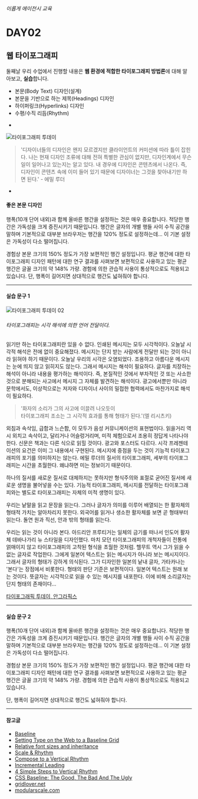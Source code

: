 ###### 이롭게 에이전시 교육

# DAY02

## 웹 타이포그래피

둘째날 우리 수업에서 진행할 내용은 **웹 환경에 적합한 타이포그래피 방법론**에 대해 알아보고, **실습**합니다.

* 본문(Body Text) 디자인(설계)
* 본문을 기반으로 하는 제목(Headings) 디자인
* 하이퍼링크(Hyperlinks) 디자인
* 수평/수직 리듬(Rhythm)

-

![타이포그래피 투데이](../Assets/typography-today.jpg)

> '디자이너들의 디자인은 왠지 모르겠지만 클라이언트의 커미션에 따라 틀이 잡힌다. 나는 현재 디자인 조류에 대해 전혀 특별한 관심이 없지만, 디자인계에서 무슨 일이 일어나고 있는지는 알고 있다. 내 경우에 디자인은 콘텐츠에서 나온다. 즉, 디자인이 콘텐츠 속에 이미 들어 있기 때문에 디자이너는 그것을 찾아내기만 하면 된다.' - 에밀 루더

-

#### 좋은 본문 디자인

행폭(10개 단어 내외)과 함께 올바른 행간을 설정하는 것은 매우 중요합니다. 적당한 행간은 가독성을 크게 증진시키기 때문입니다. 행간은 글자의 개별 행들 사이 수직 공간을 말하며 기본적으로 대부분 브라우저는 행간을 120% 정도로 설정하는데... 이 기본 설정은 가독성이 다소 떨어집니다.

경험상 본문 크기의 150% 정도가 가장 보편적인 행간 설정입니다. 평균 행간에 대한 타이포그래피 디자인 패턴에 대한 연구 결과를 사펴보면 보편적으로 사용하고 있는 평균 행간은 글꼴 크기의 약 148% 가량. 경험에 의한 관습적 사용이 통상적으로도 적용되고 있습니다. 단, 행폭이 길어지면 상대적으로 행간도 넓혀줘야 합니다.

---

#### 실습 문구 1

![타이포그래피 투데이 02](../Assets/typography-today-02.jpg)

###### 타이포그래피는 시각 해석에 의한 언어 전달이다.

읽기만 하는 타이포그래피란 있을 수 없다. 인쇄된 메시지는 모두 시각적이다. 오늘날 시각적 해석은 전에 없이 중요해졌다. 메시지는 단지 받는 사람에게 전달만 되는 것이 아니라 읽혀야 하기 때문이다. 오늘날 우리의 시각은 오염되었다. 조용하고 아름다운 메시지는 눈에 띄지 않고 읽히지도 않는다. 그래서 메시지는 해석이 필요하다. 글자를 치장하는 해석이 아니라 내용을 평가하는 해석이다. 즉, 본질적인 것에서 부차적인 것 또는 사소한 것으로 분해되는 사고에서 메시지 그 자체를 발견하는 해석이다. 광고에서뿐만 아니라 문학에서도, 이상적으로는 저자와 디자이너 사이의 밀접한 협력에서도 마찬가지로 해석이 필요하다.

> '화자의 소리가 그의 사고에 이끌려 나오듯이<br>타이포그래피 조소는 그 시각적 효과를 통해 형태가 된다.'(엘 리시츠키)

외침과 속삭임, 급함과 느슨함, 이 모두가 음성 커뮤니케이션의 표현법이다. 읽을거리 역시 외치고 속삭이고, 달리거나 어슬렁거리며, 미적 체험으로서 조용히 정답게 나타나야 한다. 신문은 책과는 다른 식으로 읽힐 것이다. 광고와 포스터도 다르다. 시각 프레젠테이션의 요건은 이미 그 내용에서 구현된다. 메시지에 중점을 두는 것이 기능적 타이포그래피의 포기를 의미하지는 않는다. 에밀 루더의 질서의 타이포그래피, 세부의 타이포그래피는 시간을 초월한다. 왜냐하면 미는 정보이기 때문이다.

하나의 질서를 새로운 질서로 대체하지는 못하지만 형식주의와 표절로 굳어진 질서에 새로운 생명을 불어넣을 수는 있다. 기능적 타이포그래피, 메시지를 전달하는 타이포그래피와는 별도로 타이포그래피는 자체의 미적 생명이 있다.

우리는 낱말을 읽고 문장을 읽는다. 그러나 글자가 의미를 이루어 배열되는 한 활자체의 형태적 가치는 알아차리지 못한다. 외국어를 읽거나 생소한 활자체를 보면 곧 형태부터 읽는다. 돌연 원과 직선, 안과 밖의 형태를 읽는다.

우리는 읽는 것이 아니라 본다. 아드리안 프루티거는 일체의 금기를 떠나서 인도어 활자체 데바나가리 뉴 스타일을 디자인했다. 마치 모던 타이포그래피의 개척자들이 전통에 얽매이지 않고 타이포그래피의 고착된 형식을 초월한 것처럼. 헬무트 역시 그가 읽을 수 없는 글자로 작업한다. 그에게 일본어 텍스트는 읽는 메시지가 아니라 보는 메시지이다. 그래서 글자의 형태가 강하게 의식된다. 그가 디자인한 일본의 낱내 글자, 가타카나는 '본다'는 장점에서 비롯한다. 형태의 판단 기준은 보편적이다. 일본어 텍스트는 원래 보는 것이다. 뜻글자는 시각적으로 읽을 수 있는 메시지를 내포한다. 이에 비해 소리글자는 단지 형태의 존재이다...

[타이포그래픽 투데이, 안그라픽스](http://agbook.co.kr/book/1270/)

---

#### 실습 문구 2

행폭(10개 단어 내외)과 함께 올바른 행간을 설정하는 것은 매우 중요합니다. 적당한 행간은 가독성을 크게 증진시키기 때문입니다. 행간은 글자의 개별 행들 사이 수직 공간을 말하며 기본적으로 대부분 브라우저는 행간을 120% 정도로 설정하는데... 이 기본 설정은 가독성이 다소 떨어집니다.

경험상 본문 크기의 150% 정도가 가장 보편적인 행간 설정입니다. 평균 행간에 대한 타이포그래피 디자인 패턴에 대한 연구 결과를 사펴보면 보편적으로 사용하고 있는 평균 행간은 글꼴 크기의 약 148% 가량. 경험에 의한 관습적 사용이 통상적으로도 적용되고 있습니다.

단, 행폭이 길어지면 상대적으로 행간도 넓혀줘야 합니다.

---

#### 참고글

* [Baseline](http://baselinecss.com/)
* [Setting Type on the Web to a Baseline Grid](http://alistapart.com/article/settingtypeontheweb)
* [Relative font sizes and inheritance](http://maxdesign.com.au/articles/relative/)
* [Scale & Rhythm](http://lamb.cc/typograph/)
* [Compose to a Vertical Rhythm](http://24ways.org/2006/compose-to-a-vertical-rhythm)
* [Incremental Leading](http://www.markboulton.co.uk/journal/incremental-leading)
* [4 Simple Steps to Vertical Rhythm](http://typecast.com/blog/4-simple-steps-to-vertical-rhythm)
* [CSS Baseline: The Good, The Bad And The Ugly](http://www.smashingmagazine.com/2012/12/17/css-baseline-the-good-the-bad-and-the-ugly/)
* [gridlover.net](http://www.gridlover.net/app/)
* [modularscale.com](http://www.modularscale.com/?1&em&1.5&web&text)